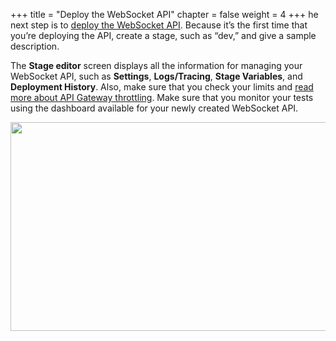 +++
title = "Deploy the WebSocket API"
chapter = false
weight = 4
+++
he next step is to <a href="https://docs.aws.amazon.com/apigateway/latest/developerguide/how-to-deploy-api-with-console.html" target="_blank" rel="noopener">deploy the WebSocket API</a>. Because it’s the first time that you’re deploying the API, create a stage, such as “dev,” and give a sample description.

The <strong>Stage editor</strong> screen displays all the information for managing your WebSocket API, such as <strong>Settings</strong>, <strong>Logs/Tracing</strong>, <strong>Stage Variables</strong>, and <strong>Deployment History</strong>. Also, make sure that you check your limits and <a href="https://docs.aws.amazon.com/apigateway/latest/developerguide/api-gateway-request-throttling.html?icmpid=docs_apigateway_console" target="_blank" rel="noopener">read more about API Gateway throttling</a>.
Make sure that you monitor your tests using the dashboard available for your newly created WebSocket API.

<img class="aligncenter wp-image-5800" src="https://d2908q01vomqb2.cloudfront.net/1b6453892473a467d07372d45eb05abc2031647a/2018/12/18/websockets-api-dashboard.png" alt="" width="750" height="334">
